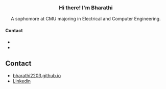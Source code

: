 <h3 align="center">Hi there! I'm Bharathi</h3>
<p align="center">A sophomore at CMU majoring in Electrical and Computer Engineering. </p>

<h4>Contact</h4>
<ul>
<li> </li>
<li> </li>
</ul>

## Contact
- [bharathi2203.github.io](https://bharathi2203.github.io/)
- [Linkedin](https://www.linkedin.com/in/b-sridhar)
